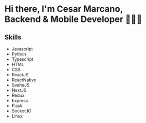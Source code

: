 # Hi there, I'm Cesar Marcano, Backend & Mobile Developer 🧑🏻‍💻

## Skills
- Javascript
- Python
- Typescript
- HTML
- CSS
- ReactJS
- ReactNative
- SvelteJS
- NextJS
- Redux
- Express
- Flask
- Socket.IO
- Linux

